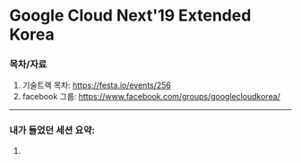 # Google Cloud Next'19 Extended Korea

### 목차/자료
1. 기술트랙 목차: https://festa.io/events/256  
2. facebook 그룹: https://www.facebook.com/groups/googlecloudkorea/

<hr>

### 내가 들었던 세션 요약:

1. 
